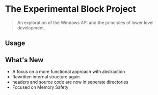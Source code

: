 # The Experimental Block Project

> An exploration of the Windows API and the principles of lower level development.


## Usage



## What's New
- A focus on a more functional approach with abstraction
- Rewritten internal structure again
- headers and source code are now in seperate directories
- Focused on Memory Safety

